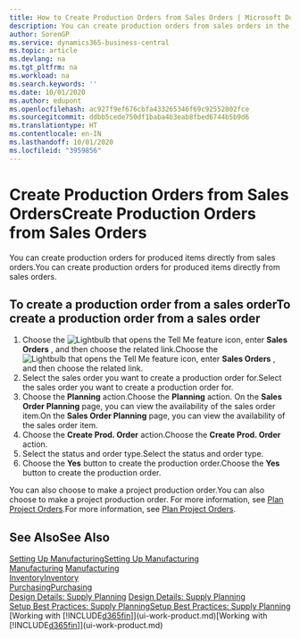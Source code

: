 ```yaml
---
title: How to Create Production Orders from Sales Orders | Microsoft Docs
description: You can create production orders from sales orders in the Sales & Marketing department.
author: SorenGP
ms.service: dynamics365-business-central
ms.topic: article
ms.devlang: na
ms.tgt_pltfrm: na
ms.workload: na
ms.search.keywords: ''
ms.date: 10/01/2020
ms.author: edupont
ms.openlocfilehash: ac927f9ef676cbfa433265346f69c92552802fce
ms.sourcegitcommit: ddbb5cede750df1baba4b3eab8fbed6744b5b9d6
ms.translationtype: HT
ms.contentlocale: en-IN
ms.lasthandoff: 10/01/2020
ms.locfileid: "3959856"
---
```

# <a name="create-production-orders-from-sales-orders"></a><span data-ttu-id="4ba9c-103">Create Production Orders from Sales Orders</span><span class="sxs-lookup"><span data-stu-id="4ba9c-103">Create Production Orders from Sales Orders</span></span>
<span data-ttu-id="4ba9c-104">You can create production orders for produced items directly from sales orders.</span><span class="sxs-lookup"><span data-stu-id="4ba9c-104">You can create production orders for produced items directly from sales orders.</span></span>  

## <a name="to-create-a-production-order-from-a-sales-order"></a><span data-ttu-id="4ba9c-105">To create a production order from a sales order</span><span class="sxs-lookup"><span data-stu-id="4ba9c-105">To create a production order from a sales order</span></span>  

1.  <span data-ttu-id="4ba9c-106">Choose the ![Lightbulb that opens the Tell Me feature](media/ui-search/search_small.png "Tell me what you want to do") icon, enter **Sales Orders** , and then choose the related link.</span><span class="sxs-lookup"><span data-stu-id="4ba9c-106">Choose the ![Lightbulb that opens the Tell Me feature](media/ui-search/search_small.png "Tell me what you want to do") icon, enter **Sales Orders** , and then choose the related link.</span></span>  
2.  <span data-ttu-id="4ba9c-107">Select the sales order you want to create a production order for.</span><span class="sxs-lookup"><span data-stu-id="4ba9c-107">Select the sales order you want to create a production order for.</span></span>  
3.  <span data-ttu-id="4ba9c-108">Choose the **Planning** action.</span><span class="sxs-lookup"><span data-stu-id="4ba9c-108">Choose the **Planning** action.</span></span> <span data-ttu-id="4ba9c-109">On the **Sales Order Planning** page, you can view the availability of the sales order item.</span><span class="sxs-lookup"><span data-stu-id="4ba9c-109">On the **Sales Order Planning** page, you can view the availability of the sales order item.</span></span>  
4.  <span data-ttu-id="4ba9c-110">Choose the **Create Prod. Order** action.</span><span class="sxs-lookup"><span data-stu-id="4ba9c-110">Choose the **Create Prod. Order** action.</span></span>  
5.  <span data-ttu-id="4ba9c-111">Select the status and order type.</span><span class="sxs-lookup"><span data-stu-id="4ba9c-111">Select the status and order type.</span></span>  
6.  <span data-ttu-id="4ba9c-112">Choose the **Yes** button to create the production order.</span><span class="sxs-lookup"><span data-stu-id="4ba9c-112">Choose the **Yes** button to create the production order.</span></span>

<span data-ttu-id="4ba9c-113">You can also choose to make a project production order.</span><span class="sxs-lookup"><span data-stu-id="4ba9c-113">You can also choose to make a project production order.</span></span> <span data-ttu-id="4ba9c-114">For more information, see [Plan Project Orders](production-how-to-plan-project-orders.md).</span><span class="sxs-lookup"><span data-stu-id="4ba9c-114">For more information, see [Plan Project Orders](production-how-to-plan-project-orders.md).</span></span>   

## <a name="see-also"></a><span data-ttu-id="4ba9c-115">See Also</span><span class="sxs-lookup"><span data-stu-id="4ba9c-115">See Also</span></span>  
[<span data-ttu-id="4ba9c-116">Setting Up Manufacturing</span><span class="sxs-lookup"><span data-stu-id="4ba9c-116">Setting Up Manufacturing</span></span>](production-configure-production-processes.md)  
<span data-ttu-id="4ba9c-117">[Manufacturing](production-manage-manufacturing.md)  </span><span class="sxs-lookup"><span data-stu-id="4ba9c-117">[Manufacturing](production-manage-manufacturing.md)  </span></span>  
[<span data-ttu-id="4ba9c-118">Inventory</span><span class="sxs-lookup"><span data-stu-id="4ba9c-118">Inventory</span></span>](inventory-manage-inventory.md)  
[<span data-ttu-id="4ba9c-119">Purchasing</span><span class="sxs-lookup"><span data-stu-id="4ba9c-119">Purchasing</span></span>](purchasing-manage-purchasing.md)  
<span data-ttu-id="4ba9c-120">[Design Details: Supply Planning](design-details-supply-planning.md) </span><span class="sxs-lookup"><span data-stu-id="4ba9c-120">[Design Details: Supply Planning](design-details-supply-planning.md) </span></span>  
[<span data-ttu-id="4ba9c-121">Setup Best Practices: Supply Planning</span><span class="sxs-lookup"><span data-stu-id="4ba9c-121">Setup Best Practices: Supply Planning</span></span>](setup-best-practices-supply-planning.md)  
<span data-ttu-id="4ba9c-122">[Working with [!INCLUDE[d365fin](includes/d365fin_md.md)]](ui-work-product.md)</span><span class="sxs-lookup"><span data-stu-id="4ba9c-122">[Working with [!INCLUDE[d365fin](includes/d365fin_md.md)]](ui-work-product.md)</span></span>
